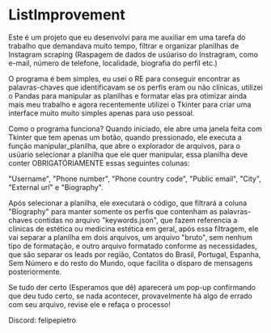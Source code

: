 # ListImprovement
Este é um projeto que eu desenvolvi para me auxiliar em uma tarefa do trabalho que demandava muito tempo, filtrar e organizar planilhas de Instagram scraping (Raspagem de dados de usúariso do Instragram, como e-mail, número de telefone, localidade, biografia do perfil etc.)

O programa é bem simples, eu usei o RE para conseguir encontrar as palavras-chaves que identificavam se os perfis eram ou não clínicas, utilizei o Pandas para manipular as planilhas e formatar elas pra otimizar ainda mais meu trabalho e agora recentemente utilizei o Tkinter para criar uma interface muito muito simples apenas para uso pessoal.

Como o programa funciona? Quando iniciado, ele abre uma janela feita com Tkinter que tem apenas um botão, quando pressionado, ele executa a função manipular_planilha, que abre o explorador de arquivos, para o usúario selecionar a planilha que ele quer manipular,
essa planilha deve conter OBRIGATÓRIAMENTE essas seguintes colunas: 

"Username", "Phone number", "Phone country code", "Public email", "City", "External url" e "Biography".

Após selecionar a planilha, ele executará o código, que filtrará a coluna "Biography" para manter somente os perfis que contenham as palavras-chaves contidas no arquivo "keywords.json", que fazem referencia a clínicas de estética ou medicina estética em geral, após essa filtragem, ele vai separar a planilha em dois arquivos, um arquivo "bruto", sem nenhum tipo de formatação, e outro arquivo formatado conforme as necessidades, que são separar os leads por região, Contatos do Brasil, Portugal, Espanha, Sem Número e do resto do Mundo, oque facilita o disparo de mensagens posteriormente. 

Se tudo der certo (Esperamos que dê) aparecerá um pop-up confirmando que deu tudo certo, se nada acontecer, provavelmente há algo de errado com seu arquivo, revise ele e refaça o processo!

Discord: felipepietro


